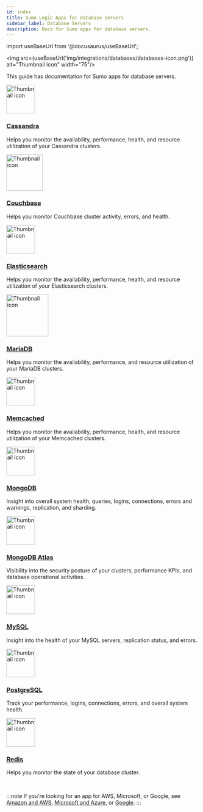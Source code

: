```yaml
---
id: index
title: Sumo Logic Apps for database servers
sidebar_label: Database Servers
description: Docs for Sumo apps for database servers.
---
```



import useBaseUrl from '@docusaurus/useBaseUrl';

<img src={useBaseUrl('img/integrations/databases/databases-icon.png')} alt="Thumbnail icon" width="75"/>

This guide has documentation for Sumo apps for database servers.


<div className="box-wrapper" markdown="1">
<div className="box box1 card">
  <div className="container">
  <img src={useBaseUrl('img/integrations/databases/cassandra.png')} alt="Thumbnail icon" width="75"/>
  <h3><a href="/docs/integrations/databases/cassandra">Cassandra</a></h3>
  <p>Helps you monitor the availability, performance, health, and resource utilization of your Cassandra clusters.</p>
  </div>
</div>
<div className="box box2 card">
  <div className="container">
  <img src={useBaseUrl('img/integrations/databases/couchbase.png')} alt="Thumbnail icon" width="95"/>
  <h3><a href="/docs/integrations/databases/couchbase">Couchbase</a></h3>
  <p>Helps you monitor Couchbase cluster activity, errors, and health.</p>
  </div>
</div>
    <div className="box box3 card">
      <div className="container">
      <img src={useBaseUrl('img/integrations/databases/elasticsearch.png')} alt="Thumbnail icon" width="75"/>
      <h3><a href="/docs/integrations/databases/elasticsearch">Elasticsearch</a></h3>
      <p>Helps you monitor the availability, performance, health, and resource utilization of your Elasticsearch clusters.</p>
      </div>
    </div>
    <div className="box box4 card">
      <div className="container">
      <img src={useBaseUrl('img/integrations/databases/mariadb.png')} alt="Thumbnail icon" width="110"/>
      <h3><a href="/docs/integrations/databases/elasticsearch">MariaDB</a></h3>
      <p>Helps you monitor the availability, performance, and resource utilization of your MariaDB clusters.</p>
      </div>
    </div>
    <div className="box box5 card">
      <div className="container">
      <img src={useBaseUrl('img/integrations/databases/memcached.png')} alt="Thumbnail icon" width="75"/>
      <h3><a href="/docs/integrations/databases/memcached">Memcached</a></h3>
      <p>Helps you monitor the availability, performance, health, and resource utilization of your Memcached clusters.</p>
      </div>
    </div>
    <div className="box box6 card">
      <div className="container">
      <img src={useBaseUrl('img/integrations/databases/mongodb.png')} alt="Thumbnail icon" width="75"/>
      <h3><a href="/docs/integrations/databases/mongodb">MongoDB</a></h3>
      <p>Insight into overall system health, queries, logins, connections, errors and warnings, replication, and sharding.</p>
      </div>
    </div>
    <div className="box box7 card">
      <div className="container">
      <img src={useBaseUrl('img/integrations/databases/mongodbatlas.png')} alt="Thumbnail icon" width="75"/>
      <h3><a href="/docs/integrations/databases/mongodb-atlas">MongoDB Atlas</a></h3>
      <p>Visibility into the security posture of your clusters, performance KPIs, and database operational activities.</p>
      </div>
    </div>
    <div className="box box8 card">
      <div className="container">
      <img src={useBaseUrl('img/integrations/databases/mysql.png')} alt="Thumbnail icon" width="75"/>
      <h3><a href="/docs/integrations/databases/mysql">MySQL</a></h3>
      <p>Insight into the health of your MySQL servers, replication status, and errors.</p>
      </div>
    </div>
    <div className="box box9 card">
      <div className="container">
      <img src={useBaseUrl('img/integrations/databases/postgresql.png')} alt="Thumbnail icon" width="75"/>
      <h3><a href="/docs/integrations/databases/postgresql">PostgreSQL</a></h3>
      <p>Track your performance, logins, connections, errors, and overall system health.</p>
      </div>
    </div>
    <div className="box box10 card">
      <div className="container">
      <img src={useBaseUrl('img/integrations/databases/redis.png')} alt="Thumbnail icon" width="75"/>
      <h3><a href="/docs/integrations/databases/redis">Redis</a></h3>
      <p>Helps you monitor the state of your database cluster.</p>
      </div>
    </div>
  </div>

<br/>

:::note
If you're looking for an app for AWS, Microsoft, or Google, see [Amazon and AWS](/docs/integrations/amazon-aws/index.md), [Microsoft and Azure](/docs/integrations/microsoft-azure/index.md), or [Google](/docs/integrations/google/index.md).
:::

